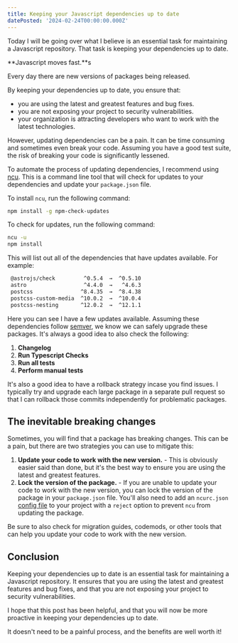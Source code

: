 ```yaml
---
title: Keeping your Javascript dependencies up to date
datePosted: '2024-02-24T00:00:00.000Z'
---
```


Today I will be going over what I believe is an essential task for maintaining a Javascript repository. That task is keeping your dependencies up to date.

**Javascript moves fast.**s

Every day there are new versions of packages being released.

By keeping your dependencies up to date, you ensure that:

- you are using the latest and greatest features and bug fixes.
- you are not exposing your project to security vulnerabilities.
- your organization is attracting developers who want to work with the latest technologies.

However, updating dependencies can be a pain. It can be time consuming and sometimes even break your code. Assuming you have a good test suite, the risk of breaking your code is significantly lessened.

To automate the process of updating dependencies, I recommend using [ncu](https://www.npmjs.com/package/npm-check-updates). This is a command line tool that will check for updates to your dependencies and update your `package.json` file.

To install `ncu`, run the following command:

```bash
npm install -g npm-check-updates
```

To check for updates, run the following command:

```bash
ncu -u
npm install
```

This will list out all of the dependencies that have updates available. For example:

```bash
 @astrojs/check         ^0.5.4  →  ^0.5.10
 astro                  ^4.4.0  →   ^4.6.3
 postcss               ^8.4.35  →  ^8.4.38
 postcss-custom-media  ^10.0.2  →  ^10.0.4
 postcss-nesting       ^12.0.2  →  ^12.1.1
```

Here you can see I have a few updates available. Assuming these dependencies follow [semver](https://semver.org/), we know we can safely upgrade these packages. It's always a good idea to also check the following:

1. **Changelog**
2. **Run Typescript Checks**
3. **Run all tests**
4. **Perform manual tests**

It's also a good idea to have a rollback strategy incase you find issues. I typically try and upgrade each large package in a separate pull request so that I can rollback those commits independently for problematic packages.

## The inevitable breaking changes

Sometimes, you will find that a package has breaking changes. This can be a pain, but there are two strategies you can use to mitigate this:

1. **Update your code to work with the new version.** - This is obviously easier said than done, but it's the best way to ensure you are using the latest and greatest features.
2. **Lock the version of the package.** - If you are unable to update your code to work with the new version, you can lock the version of the package in your `package.json` file. You'll also need to add an `ncurc.json` [config file](https://github.com/raineorshine/npm-check-updates?tab=readme-ov-file#config-file) to your project with a `reject` option to prevent `ncu` from updating the package.

Be sure to also check for migration guides, codemods, or other tools that can help you update your code to work with the new version.

## Conclusion

Keeping your dependencies up to date is an essential task for maintaining a Javascript repository. It ensures that you are using the latest and greatest features and bug fixes, and that you are not exposing your project to security vulnerabilities.

I hope that this post has been helpful, and that you will now be more proactive in keeping your dependencies up to date.

It doesn't need to be a painful process, and the benefits are well worth it!

